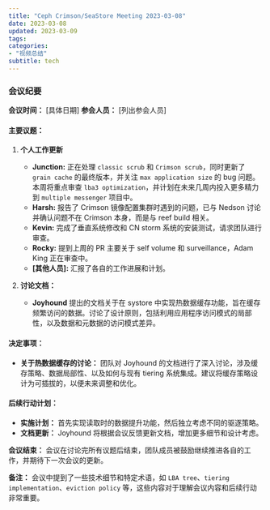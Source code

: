 ```yaml
---
title: "Ceph Crimson/SeaStore Meeting 2023-03-08"
date: 2023-03-08
updated: 2023-03-09
tags:
categories:
- "视频总结"
subtitle: tech
---
```



### 会议纪要

**会议时间：** [具体日期]
**参会人员：** [列出参会人员]

#### 主要议题：
1. **个人工作更新**
   - **Junction:** 正在处理 `classic scrub` 和 `Crimson scrub`，同时更新了 `grain cache` 的最终版本，并关注 `max application size` 的 bug 问题。本周将重点审查 `lba3 optimization`，并计划在未来几周内投入更多精力到 `multiple messenger` 项目中。
   - **Harsh:** 报告了 Crimson 镜像配置集群时遇到的问题，已与 Nedson 讨论并确认问题不在 Crimson 本身，而是与 reef build 相关。
   - **Kevin:** 完成了垂直系统修改和 CN storm 系统的安装测试，请求团队进行审查。
   - **Rocky:** 提到上周的 PR 主要关于 self volume 和 surveillance，Adam King 正在审查中。
   - **[其他人员]:** 汇报了各自的工作进展和计划。

2. **讨论文档：**
   - **Joyhound** 提出的文档关于在 systore 中实现热数据缓存功能，旨在缓存频繁访问的数据。讨论了设计原则，包括利用应用程序访问模式的局部性，以及数据和元数据的访问模式差异。

#### 决定事项：
- **关于热数据缓存的讨论：** 团队对 Joyhound 的文档进行了深入讨论，涉及缓存策略、数据局部性、以及如何与现有 tiering 系统集成。建议将缓存策略设计为可插拔的，以便未来调整和优化。

#### 后续行动计划：
- **实施计划：** 首先实现读取时的数据提升功能，然后独立考虑不同的驱逐策略。
- **文档更新：** Joyhound 将根据会议反馈更新文档，增加更多细节和设计考虑。

**会议结束：** 会议在讨论完所有议题后结束，团队成员被鼓励继续推进各自的工作，并期待下一次会议的更新。

**备注：** 会议中提到了一些技术细节和特定术语，如 `LBA tree`、`tiering implementation`、`eviction policy` 等，这些内容对于理解会议内容和后续行动非常重要。